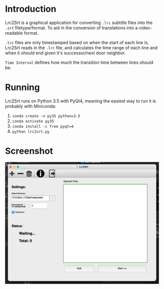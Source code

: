 # Introduction

Lrc2Srt is a graphical application for converting `.lrc` subtitle files into the `.srt` filetype/format.
To aid in the conversion of translations into a video-readable format.

`.lrc` files are only timestamped based on when the start of each line is, Lrc2Srt reads in the `.lrc` file, and calculates the time range of each line and when it *should* end given it's successor/next door neighbor.

`Time Interval` defines how much the transition time between lines should be.

# Running

Lrc2Srt runs on Python 3.5 with PyQt4, meaning the easiest way to run it is probably with Miniconda:
1. `conda create -n py35 python=3.5`
2. `conda activate py35`
3. `conda install -c free pyqt=4`
4. `python lrc2srt.py`

# Screenshot

![Main screen](screenshot.png "Main screen")
